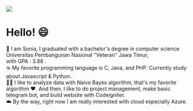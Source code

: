 ![](https://visitor-badge.laobi.icu/badge?page_id=soniatisaputri.soniatisaputri)
# Hello! :smile:
:woman: I am Sonia, I graduated with a bachelor's degree in computer science Universitas Pembangunan Nasional "Veteran" Jawa Timur,<br/>with GPA : 3.88 . <br/>
:coffee: My favorite programming language is C, Java, and PHP. 
Currently study about Javascript & Python. <br/> 
:woman_technologist: I like to analyze data with Naive Bayes algorithm, that's my favorite algorithm :heart:. And then, I like to do project management, make basic telegram bot, and build website with Codeigniter. <br/>
:cloud: By the way, right now I am really interested with cloud especially Azure. <br/>
